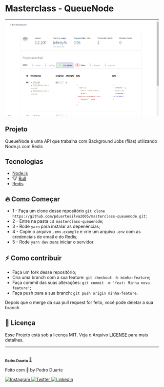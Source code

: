 # Masterclass - QueueNode

<img src=".github/screenshot.png" alt="Screenshot">

## Projeto
QueueNode é uma API que trabalha com Background Jobs (filas) utilizando Node.js com Redis

## Tecnologias

- [Node.js](https://nodejs.org/en)
- 🐮 [Bull](https://github.com/OptimalBits/bull)
- [Redis](https://redis.io)

## 🔥 Como Começar

- 1 - Faça um clone desse repositório `git clone https://github.com/pduartesilva2005/masterclass-queuenode.git`;
- 2 - Entre na pasta `cd masterclass-queuenode`;
- 3 - Rode `yarn` para instalar as depenências;
- 4 - Copie o arquivo `.env.example` e crie um arquivo `.env` com as credenciais de email e do Redis; 
- 5 - Rode `yarn dev` para iniciar o servidor.

## ⚡️ Como contribuir

- Faça um fork desse repositório;
- Cria uma branch com a sua feature: `git checkout -b minha-feature`;
- Faça commit das suas alterações: `git commit -m 'feat: Minha nova feature'`;
- Faça push para a sua branch: `git push origin minha-feature`.

Depois que o merge da sua pull request for feito, você pode deletar a sua branch.

## 📝 Licença

Esse Projeto está sob a licença MIT. Veja o Arquivo [LICENSE](.github/LICENSE.md) para mais detalhes.

---

<a href="https://app.rocketseat.com.br/me/pedropduarte2005">
 <img style="border-radius: 50%;" src="https://avatars.githubusercontent.com/u/59842901?v=4" width="100px;" alt=""/>
 <br />
 <sub><b>Pedro Duarte</b></sub></a> <a href="https://app.rocketseat.com.br/me/pedropduarte2005" title="Rocketseat">🚀</a>

Feito com 💖 by Pedro Duarte

<a href="https://instagram.com/pduartesilva2005">
  <img alt="Instagram" src="https://img.shields.io/badge/@pduartesilva2005%20-%23E4405F.svg?&style=flat-square&logo=Instagram&logoColor=white"/>
</a>
<a href="https://twitter.com/PedroPDuarte1">
  <img alt="Twitter" src="https://img.shields.io/badge/@PedroPDuarte1%20-%231DA1F2.svg?&style=flat-square&logo=Twitter&logoColor=white"/>
</a>
<a href="https://www.linkedin.com/in/pedropduarte2005/">
  <img alt="LinkedIn" src="https://img.shields.io/badge/Pedro%20Duarte-%230077B5.svg?&style=flat-square&logo=linkedin&logoColor=white"/>
</a>
